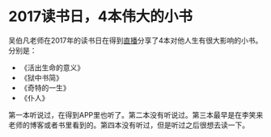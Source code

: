 # 2017读书日，4本伟大的小书

吴伯凡老师在2017年的读书日在得到[直播](https://www.youtube.com/watch?v=WizIbkpoJYw)分享了4本对他人生有很大影响的小书。分别是：

- 《活出生命的意义》
- 《狱中书简》
- 《奇特的一生》
- 《仆人》

第一本听说过，在得到APP里也听了。第二本没有听说过。第三本最早是在李笑来老师的博客或者书里看到的。第四本没有听过，但是听过之后很想去读一下。

